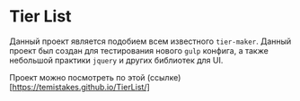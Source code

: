 # Tier List
Данный проект является подобием всем известного `tier-maker`. Данный проект был создан для тестирования нового `gulp` конфига, а также небольшой практики `jquery` и других библиотек для UI.

Проект можно посмотреть по этой (ссылке)[https://temistakes.github.io/TierList/]
